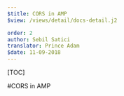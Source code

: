 ```yaml
---
$title: CORS in AMP
$view: /views/detail/docs-detail.j2

order: 2
author: Sebil Satici
translator: Prince Adam
$date: 11-09-2018
---
```


[TOC]

#CORS in AMP
